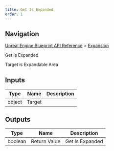 ```yaml
---
title: Get Is Expanded
order: 1
---
```

## Navigation

[Unreal Engine Blueprint API Reference](https://dev.epicgames.com/documentation/en-us/unreal-engine/BlueprintAPI) > [Expansion](https://dev.epicgames.com/documentation/en-us/unreal-engine/BlueprintAPI/Expansion)

Get Is Expanded

Target is Expandable Area

## Inputs

| Type | Name | Description |
| --- | --- | --- |
| object | Target |  |

## Outputs

| Type | Name | Description |
| --- | --- | --- |
| boolean | Return Value | Get Is Expanded |
